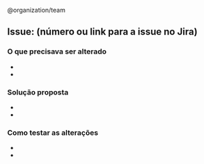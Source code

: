@organization/team
                                                  
## Issue: (número ou link para a issue no Jira)   
                                                  
### O que precisava ser alterado                  
-                                                 
-                                                 
                                                  
### Solução proposta                              
-                                                 
-                                                 
                                                  
### Como testar as alterações                     
-                                                 
-                                                 